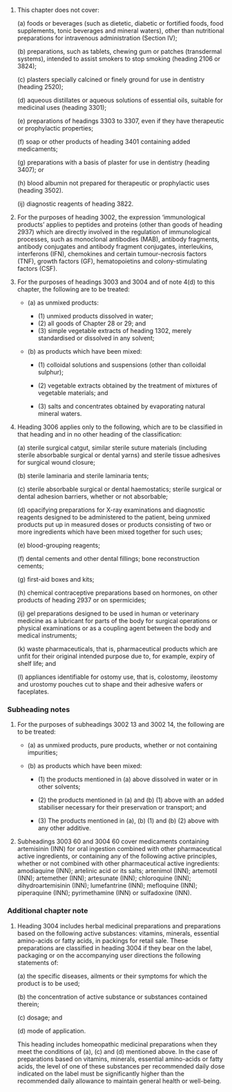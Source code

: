 1. This chapter does not cover:

    (a) foods or beverages (such as dietetic, diabetic or fortified foods, food supplements, tonic beverages and mineral waters), other than nutritional preparations for intravenous administration (Section IV);
    
    (b) preparations, such as tablets, chewing gum or patches (transdermal systems), intended to assist smokers to stop smoking (heading 2106 or 3824);
    
    (c) plasters specially calcined or finely ground for use in dentistry (heading 2520);
    
    (d) aqueous distillates or aqueous solutions of essential oils, suitable for medicinal uses (heading 3301);
    
    (e) preparations of headings 3303 to 3307, even if they have therapeutic or prophylactic properties;
    
    (f) soap or other products of heading 3401 containing added medicaments;
    
    (g) preparations with a basis of plaster for use in dentistry (heading 3407); or
    
    (h) blood albumin not prepared for therapeutic or prophylactic uses (heading 3502).

    (ij) diagnostic reagents of heading 3822.

2. For the purposes of heading 3002, the expression ‘immunological products’ applies to peptides and proteins (other than goods of heading 2937) which are directly involved in the regulation of immunological processes, such as monoclonal antibodies (MAB), antibody fragments, antibody conjugates and antibody fragment conjugates, interleukins, interferons (IFN), chemokines and certain tumour-necrosis factors (TNF), growth factors (GF), hematopoietins and colony-stimulating factors (CSF).

3. For the purposes of headings 3003 and 3004 and of note 4(d) to this chapter, the following are to be treated:

    - (a) as unmixed products:
    
        - (1) unmixed products dissolved in water;
        - (2) all goods of Chapter 28 or 29; and
        - (3) simple vegetable extracts of heading 1302, merely standardised or dissolved in any solvent;
    
    - (b) as products which have been mixed:
    
        - (1) colloidal solutions and suspensions (other than colloidal sulphur);
        
        - (2) vegetable extracts obtained by the treatment of mixtures of vegetable materials; and
        
        - (3) salts and concentrates obtained by evaporating natural mineral waters.

4. Heading 3006 applies only to the following, which are to be classified in that heading and in no other heading of the classification:

    (a) sterile surgical catgut, similar sterile suture materials (including sterile absorbable surgical or dental yarns) and sterile tissue adhesives for surgical wound closure;
    
    (b) sterile laminaria and sterile laminaria tents;
    
    (c) sterile absorbable surgical or dental haemostatics; sterile surgical or dental adhesion barriers, whether or not absorbable;
    
    (d) opacifying preparations for X-ray examinations and diagnostic reagents designed to be administered to the patient, being unmixed products put up in measured doses or products consisting of two or more ingredients which have been mixed together for such uses;
    
    (e) blood-grouping reagents;
    
    (f) dental cements and other dental fillings; bone reconstruction cements;
    
    (g) first-aid boxes and kits;
    
    (h) chemical contraceptive preparations based on hormones, on other products of heading 2937 or on spermicides;
    
    (ij) gel preparations designed to be used in human or veterinary medicine as a lubricant for parts of the body for surgical operations or physical examinations or as a coupling agent between the body and medical instruments;
    
    (k) waste pharmaceuticals, that is, pharmaceutical products which are unfit for their original intended purpose due to, for example, expiry of shelf life; and
    
    (l) appliances identifiable for ostomy use, that is, colostomy, ileostomy and urostomy pouches cut to shape and their adhesive wafers or faceplates.

### Subheading notes

1. For the purposes of subheadings 3002 13 and 3002 14, the following are to be treated:

    - (a) as unmixed products, pure products, whether or not containing impurities;
    
    - (b) as products which have been mixed:
    
        - (1) the products mentioned in (a) above dissolved in water or in other solvents;
        
        - (2) the products mentioned in (a) and (b) (1) above with an added stabiliser necessary for their preservation or transport; and
        
        - (3) The products mentioned in (a), (b) (1) and (b) (2) above with any other additive.

2. Subheadings 3003 60 and 3004 60 cover medicaments containing artemisinin (INN) for oral ingestion combined with other pharmaceutical active ingredients, or containing any of the following active principles, whether or not combined with other pharmaceutical active ingredients: amodiaquine (INN); artelinic acid or its salts; artenimol (INN); artemotil (INN); artemether (INN); artesunate (INN); chloroquine (INN); dihydroartemisinin (INN); lumefantrine (INN); mefloquine (INN); piperaquine (INN); pyrimethamine (INN) or sulfadoxine (INN).

### Additional chapter note

1. Heading 3004 includes herbal medicinal preparations and preparations based on the following active substances: vitamins, minerals, essential amino-acids or fatty acids, in packings for retail sale. These preparations are classified in heading 3004 if they bear on the label, packaging or on the accompanying user directions the following statements of:

    (a) the specific diseases, ailments or their symptoms for which the product is to be used;
    
    (b) the concentration of active substance or substances contained therein;
    
    (c) dosage; and
    
    (d) mode of application.
    
    This heading includes homeopathic medicinal preparations when they meet the conditions of (a), (c) and (d) mentioned above. In the case of preparations based on vitamins, minerals, essential amino-acids or fatty acids, the level of one of these substances per recommended daily dose indicated on the label must be significantly higher than the recommended daily allowance to maintain general health or well-being.

